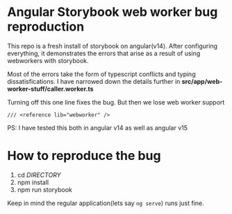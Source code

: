 # Angular Storybook web worker bug reproduction
This repo is a fresh install of storybook on angular(v14). After configuring everything, it demonstrates the errors that arise as a result of using webworkers with storybook.

Most of the errors take the form of typescript conflicts and typing dissatisfications. I have narrowed down the details further in **src/app/web-worker-stuff/caller.worker.ts**

Turning off this one line fixes the bug. But then we lose web worker support

```
/// <reference lib="webworker" /> 
```

PS: I have tested this both in angular v14 as well as angular v15

# How to reproduce the bug
1. cd _DIRECTORY_
2. npm install
3. npm run storybook

Keep in mind the regular application(lets say ``` ng serve ```) runs just fine.